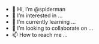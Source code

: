 - 👋 Hi, I’m @spiderman
- 👀 I’m interested in ...
- 🌱 I’m currently learning ...
- 💞️ I’m looking to collaborate on ...
- 📫 How to reach me ...

<!---
spiiderman/SPIIDERMAN s a ✨ special ✨ repository because its `README.md` (this file) appears on your GitHub profile.
You can click the Preview link to take a look at your changes.
--->

